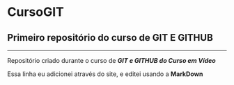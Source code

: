 # CursoGIT
 ## Primeiro repositório do curso de GIT E GITHUB
***
Repositório criado durante o curso de _**GIT e GITHUB do Curso em Vídeo**_

Essa linha eu adicionei através do site, e editei usando a **MarkDown**

